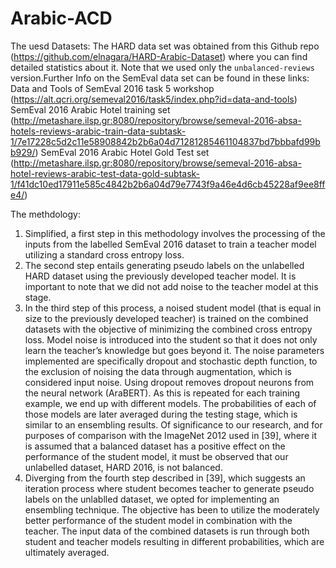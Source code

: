 # Arabic-ACD
The uesd Datasets:
The HARD data set was obtained from this Github repo (https://github.com/elnagara/HARD-Arabic-Dataset) where you can find detailed statistics about it. Note that we used only the `unbalanced-reviews` version.Further Info on the SemEval data set can be found in these links:
Data and Tools of SemEval 2016 task 5 workshop (https://alt.qcri.org/semeval2016/task5/index.php?id=data-and-tools)
SemEval 2016 Arabic Hotel training set (http://metashare.ilsp.gr:8080/repository/browse/semeval-2016-absa-hotels-reviews-arabic-train-data-subtask-1/7e17228c5d2c11e58908842b2b6a04d71281285461104837bd7bbbafd99bb929/) 
SemEval 2016 Arabic Hotel Gold Test set (http://metashare.ilsp.gr:8080/repository/browse/semeval-2016-absa-hotel-reviews-arabic-test-data-gold-subtask-1/f41dc10ed17911e585c4842b2b6a04d79e7743f9a46e4d6cb45228af9ee8ffe4/)

The methdology:
1.	Simplified, a first step in this methodology involves the processing of the inputs from the labelled SemEval 2016 dataset to train a teacher model utilizing a standard cross entropy loss.
2.	The second step entails generating pseudo labels on the unlabelled HARD dataset using the previously developed teacher model. It is important to note that we did not add noise to the teacher model at this stage.
3.	In the third step of this process, a noised student model (that is equal in size to the previously developed teacher) is trained on the combined datasets with the objective of minimizing the combined cross entropy loss. Model noise is introduced into the student so that it does not only learn the teacher’s knowledge but goes beyond it. The noise parameters implemented are specifically dropout and stochastic depth function, to the exclusion of noising the data through augmentation, which is considered input noise. Using dropout removes dropout neurons from the neural network (AraBERT). As this is repeated for each training example, we end up with different models. The probabilities of each of those models are later averaged during the testing stage, which is similar to an ensembling results. Of significance to our research, and for purposes of comparison with the ImageNet 2012 used in [39], where it is assumed that a balanced dataset has a positive effect on the performance of the student model, it must be observed that our unlabelled dataset, HARD 2016, is not balanced.
4.	Diverging from the fourth step described in [39], which suggests an iteration process where student becomes teacher to generate pseudo labels on the unlablled dataset, we opted for implementing an ensembling technique. The objective has been to utilize the moderately better performance of the student model in combination with the teacher. The input data of the combined datasets is run through both student and teacher models resulting in different probabilities, which are ultimately averaged.
